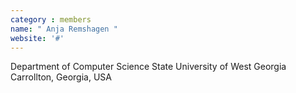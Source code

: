 ```yaml
---
category : members
name: " Anja Remshagen " 
website: '#'
---
```

Department of Computer Science
State University of West Georgia
Carrollton, Georgia, USA


